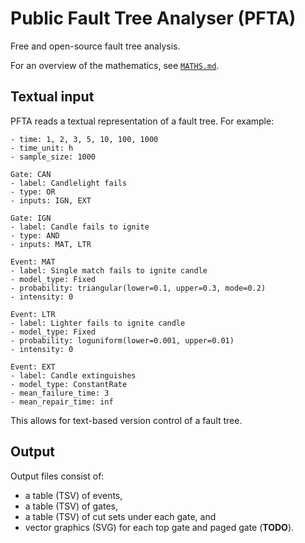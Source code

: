 # Public Fault Tree Analyser (PFTA)

Free and open-source fault tree analysis.

For an overview of the mathematics, see [`MATHS.md`].


## Textual input

PFTA reads a textual representation of a fault tree. For example:

```
- time: 1, 2, 3, 5, 10, 100, 1000
- time_unit: h
- sample_size: 1000

Gate: CAN
- label: Candlelight fails
- type: OR
- inputs: IGN, EXT

Gate: IGN
- label: Candle fails to ignite
- type: AND
- inputs: MAT, LTR

Event: MAT
- label: Single match fails to ignite candle
- model_type: Fixed
- probability: triangular(lower=0.1, upper=0.3, mode=0.2)
- intensity: 0

Event: LTR
- label: Lighter fails to ignite candle
- model_type: Fixed
- probability: loguniform(lower=0.001, upper=0.01)
- intensity: 0

Event: EXT
- label: Candle extinguishes
- model_type: ConstantRate
- mean_failure_time: 3
- mean_repair_time: inf
```

This allows for text-based version control of a fault tree.


## Output

Output files consist of:

- a table (TSV) of events,
- a table (TSV) of gates,
- a table (TSV) of cut sets under each gate, and
- vector graphics (SVG) for each top gate and paged gate (**TODO**).


[`MATHS.md`]: MATHS.md
